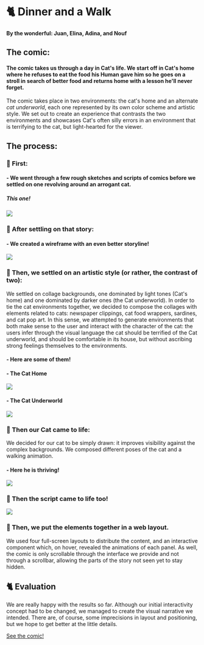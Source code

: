 # :cat2: Dinner and a Walk
#### By the wonderful: Juan, Elina, Adina, and Nouf 
## The comic:
#### The comic takes us through a day in Cat's life. We start off in Cat's home where he refuses to eat the food his Human gave him so he goes on a stroll in search of better food and returns home with a lesson he'll never forget.
The comic takes place in two environments: the cat's home and an alternate _cat underworld_, each one represented by its own color scheme and artistic style. We set out to create an experience that contrasts the two environments and showcases Cat's often silly errors in an environment that is terrifying to the cat, but light-hearted for the viewer.
## The process:
### 🐾 First:
#### - We went through a few rough sketches and scripts of comics before we settled on one revolving around an arrogant cat.
##### This one!
![](catroughsketch.JPG)
### 🐾 After settling on that story:
#### - We created a wireframe with an even better storyline!
![](wireframerecording.gif)
### 🐾 Then, we settled on an artistic style (or rather, the contrast of two):
We settled on collage backgrounds, one dominated by light tones (Cat's home) and one dominated by darker ones (the Cat underworld). In order to tie the cat environments together, we decided to compose the collages with elements related to cats: newspaper clippings, cat food wrappers, sardines, and cat pop art. In this sense, we attempted to generate environments that both make sense to the user and interact with the character of the cat: the users infer through the visual language the cat should be terrified of the Cat underworld, and should be comfortable in its house, but without ascribing strong feelings themselves to the environments.
#### - Here are some of them!
#### - The Cat Home
![](collageidea1.JPG)
#### - The Cat Underworld
![](collageidea2.jpg)
### 🐾 Then our Cat came to life:
We decided for our cat to be simply drawn: it improves visibility against the complex backgrounds. We composed different poses of the cat and a walking animation.
#### - Here he is thriving!
![](non-transparentcat3.svg)
### 🐾 Then the script came to life too!
![](script.jpg)
### 🐾 Then, we put the elements together in a web layout.
We used four full-screen layouts to distribute the content, and an interactive component which, on hover, revealed the animations of each panel. As well, the comic is only scrollable through the interface we provide and not through a scrollbar, allowing the parts of the story not seen yet to stay hidden.

## :cat2: Evaluation
We are really happy with the results so far. Although our initial interactivity concept had to be changed, we managed to create the visual narrative we intended. There are, of course, some imprecisions in layout and positioning, but we hope to get better at the little details.

[See the comic!](https://juandapl.github.io/cat-comic)


